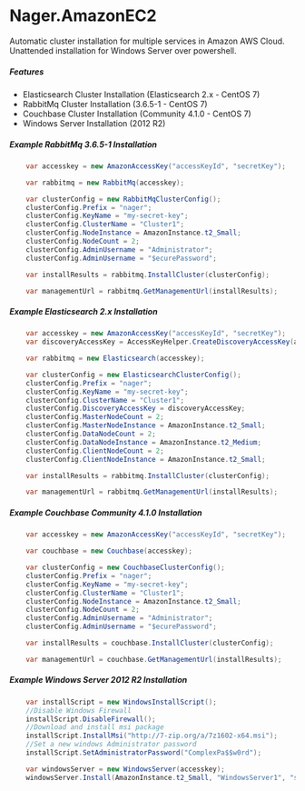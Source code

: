 Nager.AmazonEC2
==========
Automatic cluster installation for multiple services in Amazon AWS Cloud. Unattended installation for Windows Server over powershell.

##### Features
* Elasticsearch Cluster Installation (Elasticsearch 2.x - CentOS 7)
* RabbitMq Cluster Installation (3.6.5-1 - CentOS 7)
* Couchbase Cluster Installation (Community 4.1.0 - CentOS 7)
* Windows Server Installation (2012 R2)

##### Example RabbitMq 3.6.5-1 Installation
```cs
	var accesskey = new AmazonAccessKey("accessKeyId", "secretKey");

	var rabbitmq = new RabbitMq(accesskey);

	var clusterConfig = new RabbitMqClusterConfig();
	clusterConfig.Prefix = "nager";
	clusterConfig.KeyName = "my-secret-key";
	clusterConfig.ClusterName = "Cluster1";
	clusterConfig.NodeInstance = AmazonInstance.t2_Small;
	clusterConfig.NodeCount = 2;
	clusterConfig.AdminUsername = "Administrator";
	clusterConfig.AdminUsername = "$ecurePassword";

	var installResults = rabbitmq.InstallCluster(clusterConfig);

	var managementUrl = rabbitmq.GetManagementUrl(installResults);
```

##### Example Elasticsearch 2.x Installation
```cs
	var accesskey = new AmazonAccessKey("accessKeyId", "secretKey");
	var discoveryAccessKey = AccessKeyHelper.CreateDiscoveryAccessKey(accesskey);

	var rabbitmq = new Elasticsearch(accesskey);

	var clusterConfig = new ElasticsearchClusterConfig();
	clusterConfig.Prefix = "nager";
	clusterConfig.KeyName = "my-secret-key";
	clusterConfig.ClusterName = "Cluster1";
	clusterConfig.DiscoveryAccessKey = discoveryAccessKey;
	clusterConfig.MasterNodeCount = 2;
	clusterConfig.MasterNodeInstance = AmazonInstance.t2_Small;
	clusterConfig.DataNodeCount = 2;
	clusterConfig.DataNodeInstance = AmazonInstance.t2_Medium;
	clusterConfig.ClientNodeCount = 2;
	clusterConfig.ClientNodeInstance = AmazonInstance.t2_Small;            

	var installResults = rabbitmq.InstallCluster(clusterConfig);

	var managementUrl = rabbitmq.GetManagementUrl(installResults);
```

##### Example Couchbase Community 4.1.0 Installation
```cs
	var accesskey = new AmazonAccessKey("accessKeyId", "secretKey");

	var couchbase = new Couchbase(accesskey);

	var clusterConfig = new CouchbaseClusterConfig();
	clusterConfig.Prefix = "nager";
	clusterConfig.KeyName = "my-secret-key";
	clusterConfig.ClusterName = "Cluster1";
	clusterConfig.NodeInstance = AmazonInstance.t2_Small;
	clusterConfig.NodeCount = 2;
	clusterConfig.AdminUsername = "Administrator";
	clusterConfig.AdminUsername = "$ecurePassword";

	var installResults = couchbase.InstallCluster(clusterConfig);

	var managementUrl = couchbase.GetManagementUrl(installResults);
```

##### Example Windows Server 2012 R2 Installation
```cs
	var installScript = new WindowsInstallScript();
	//Disable Windows Firewall
	installScript.DisableFirewall();
	//Download and install msi package
	installScript.InstallMsi("http://7-zip.org/a/7z1602-x64.msi");
	//Set a new windows Administrator password
	installScript.SetAdministratorPassword("ComplexPa$$w0rd");

	var windowsServer = new WindowsServer(accesskey);
	windowsServer.Install(AmazonInstance.t2_Small, "WindowsServer1", "sg-edcd9784", "my-secret-key", installScript);
```
